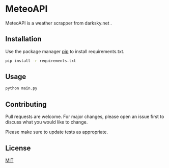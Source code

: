 # MeteoAPI

MeteoAPI is a weather scrapper from darksky.net .

## Installation

Use the package manager [pip](https://pip.pypa.io/en/stable/) to install requirements.txt.

```bash
pip install -r requirements.txt
```

## Usage

```bash
python main.py
```

## Contributing
Pull requests are welcome. For major changes, please open an issue first to discuss what you would like to change.

Please make sure to update tests as appropriate.

## License
[MIT](https://choosealicense.com/licenses/mit/)
